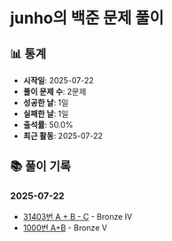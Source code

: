 # junho의 백준 문제 풀이

## 📊 통계

- **시작일**: 2025-07-22
- **풀이 문제 수**: 2문제
- **성공한 날**: 1일
- **실패한 날**: 1일
- **출석률**: 50.0%
- **최근 활동**: 2025-07-22

## 📚 풀이 기록

### 2025-07-22

- [31403번 A + B - C](junho/31403) - Bronze IV
- [1000번 A+B](junho/1000) - Bronze V


